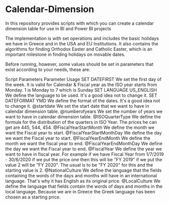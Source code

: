 # Calendar-Dimension
In this repository provides scripts with which you can create a calendar dimension table for use in BI and Power BI projects

The implementation is with set operations and includes the basic holidays we have in Greece and in the USA and EU Institutions. 
It also contains the algorithms for finding Orthodox Easter and Catholic Easter, which is an important milestone in finding holidays on movable dates.

Before running, however, some values should be set in parameters that exist according to your needs, these are:

Script Parameters
Parameter	Usage
SET DATEFIRST	We set the first day of the week. It is valid for Calendar & Fiscal year as the ISO year starts from Monday. 1 is Monday to 7 which is Sunday
SET LANGUAGE US_ENGLISH	We define the language to be used. It's a good idea not to change it.
SET DATEFORMAT YMD	We define the format of the dates. It's a good idea not to change it.
@startdate	We set the start date that we want to have in calendar dimension table.
@numberofyears	We set the number of years we want to have in calendar dimension table.
@ISOQuarterType	We define the formula for the distribution of the quarters in ISO Year. The prices he can get are 445, 544, 454.
@FiscalYearStartMonth	We define the month we want the Fiscal year to start.
@FiscalYearStartMonthDay	We define the day we want the Fiscal year to start.
@FiscalYearEndMonth	We define the month we want the fiscal year to end.
@FiscalYearEndMonthDay	We define the day we want the Fiscal year to end.
@FiscalYear	We define the year we want to have in fiscal year. For example if we have Fiscal Year from 1/7/2019 - 30/6/2020 if we put the price one then this will be "FY 2019" if we put the value 2 will be "FY 2020". The usual is to be "FY 2020" for this and the starting value is 2.
@NationalCulture	We define the language that the fields containing the words of the days and months will have in an international language. That's why it has English as its original price.
@LocalCulture	We define the language that fields contain the words of days and months in the local language. Because we are in Greece the Greek language has been chosen as a starting price.
